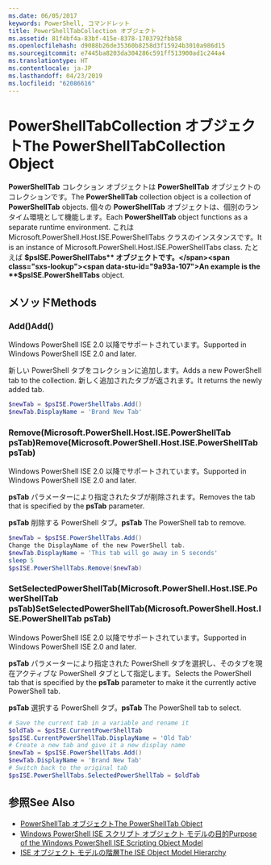 ```yaml
---
ms.date: 06/05/2017
keywords: PowerShell, コマンドレット
title: PowerShellTabCollection オブジェクト
ms.assetid: 81f4bf4a-83bf-415e-8378-1703792fbb58
ms.openlocfilehash: d9088b26de35360b8258d3f15924b3010a986d15
ms.sourcegitcommit: e7445ba8203da304286c591ff513900ad1c244a4
ms.translationtype: HT
ms.contentlocale: ja-JP
ms.lasthandoff: 04/23/2019
ms.locfileid: "62086616"
---
```

# <a name="the-powershelltabcollection-object"></a><span data-ttu-id="9a93a-103">PowerShellTabCollection オブジェクト</span><span class="sxs-lookup"><span data-stu-id="9a93a-103">The PowerShellTabCollection Object</span></span>

<span data-ttu-id="9a93a-104">**PowerShellTab** コレクション オブジェクトは **PowerShellTab** オブジェクトのコレクションです。</span><span class="sxs-lookup"><span data-stu-id="9a93a-104">The **PowerShellTab** collection object is a collection of **PowerShellTab** objects.</span></span> <span data-ttu-id="9a93a-105">個々の **PowerShellTab** オブジェクトは、個別のランタイム環境として機能します。</span><span class="sxs-lookup"><span data-stu-id="9a93a-105">Each **PowerShellTab** object functions as a separate runtime environment.</span></span> <span data-ttu-id="9a93a-106">これは Microsoft.PowerShell.Host.ISE.PowerShellTabs クラスのインスタンスです。</span><span class="sxs-lookup"><span data-stu-id="9a93a-106">It is an instance of Microsoft.PowerShell.Host.ISE.PowerShellTabs class.</span></span> <span data-ttu-id="9a93a-107">たとえば **$psISE.PowerShellTabs** オブジェクトです。</span><span class="sxs-lookup"><span data-stu-id="9a93a-107">An example is the **$psISE.PowerShellTabs** object.</span></span>

## <a name="methods"></a><span data-ttu-id="9a93a-108">メソッド</span><span class="sxs-lookup"><span data-stu-id="9a93a-108">Methods</span></span>

### <a name="add"></a><span data-ttu-id="9a93a-109">Add\(\)</span><span class="sxs-lookup"><span data-stu-id="9a93a-109">Add\(\)</span></span>

<span data-ttu-id="9a93a-110">Windows PowerShell ISE 2.0 以降でサポートされています。</span><span class="sxs-lookup"><span data-stu-id="9a93a-110">Supported in Windows PowerShell ISE 2.0 and later.</span></span>

<span data-ttu-id="9a93a-111">新しい PowerShell タブをコレクションに追加します。</span><span class="sxs-lookup"><span data-stu-id="9a93a-111">Adds a new PowerShell tab to the collection.</span></span> <span data-ttu-id="9a93a-112">新しく追加されたタブが返されます。</span><span class="sxs-lookup"><span data-stu-id="9a93a-112">It returns the newly added tab.</span></span>

```powershell
$newTab = $psISE.PowerShellTabs.Add()
$newTab.DisplayName = 'Brand New Tab'
```

### <a name="removemicrosoftpowershellhostisepowershelltab-pstab"></a><span data-ttu-id="9a93a-113">Remove\(Microsoft.PowerShell.Host.ISE.PowerShellTab psTab\)</span><span class="sxs-lookup"><span data-stu-id="9a93a-113">Remove\(Microsoft.PowerShell.Host.ISE.PowerShellTab psTab\)</span></span>

<span data-ttu-id="9a93a-114">Windows PowerShell ISE 2.0 以降でサポートされています。</span><span class="sxs-lookup"><span data-stu-id="9a93a-114">Supported in Windows PowerShell ISE 2.0 and later.</span></span>

<span data-ttu-id="9a93a-115">**psTab** パラメーターにより指定されたタブが削除されます。</span><span class="sxs-lookup"><span data-stu-id="9a93a-115">Removes the tab that is specified by the **psTab** parameter.</span></span>

<span data-ttu-id="9a93a-116">**psTab** 削除する PowerShell タブ。</span><span class="sxs-lookup"><span data-stu-id="9a93a-116">**psTab** The PowerShell tab to remove.</span></span>

```powershell
$newTab = $psISE.PowerShellTabs.Add()
Change the DisplayName of the new PowerShell tab.
$newTab.DisplayName = 'This tab will go away in 5 seconds'
sleep 5
$psISE.PowerShellTabs.Remove($newTab)
```

### <a name="setselectedpowershelltabmicrosoftpowershellhostisepowershelltab-pstab"></a><span data-ttu-id="9a93a-117">SetSelectedPowerShellTab\(Microsoft.PowerShell.Host.ISE.PowerShellTab psTab\)</span><span class="sxs-lookup"><span data-stu-id="9a93a-117">SetSelectedPowerShellTab\(Microsoft.PowerShell.Host.ISE.PowerShellTab psTab\)</span></span>

<span data-ttu-id="9a93a-118">Windows PowerShell ISE 2.0 以降でサポートされています。</span><span class="sxs-lookup"><span data-stu-id="9a93a-118">Supported in Windows PowerShell ISE 2.0 and later.</span></span>

<span data-ttu-id="9a93a-119">**psTab** パラメーターにより指定された PowerShell タブを選択し、そのタブを現在アクティブな PowerShell タブとして指定します。</span><span class="sxs-lookup"><span data-stu-id="9a93a-119">Selects the PowerShell tab that is specified by the **psTab** parameter to make it the currently active PowerShell tab.</span></span>

<span data-ttu-id="9a93a-120">**psTab** 選択する PowerShell タブ。</span><span class="sxs-lookup"><span data-stu-id="9a93a-120">**psTab** The PowerShell tab to select.</span></span>

```powershell
# Save the current tab in a variable and rename it
$oldTab = $psISE.CurrentPowerShellTab
$psISE.CurrentPowerShellTab.DisplayName = 'Old Tab'
# Create a new tab and give it a new display name
$newTab = $psISE.PowerShellTabs.Add()
$newTab.DisplayName = 'Brand New Tab'
# Switch back to the original tab
$psISE.PowerShellTabs.SelectedPowerShellTab = $oldTab
```

## <a name="see-also"></a><span data-ttu-id="9a93a-121">参照</span><span class="sxs-lookup"><span data-stu-id="9a93a-121">See Also</span></span>

- [<span data-ttu-id="9a93a-122">PowerShellTab オブジェクト</span><span class="sxs-lookup"><span data-stu-id="9a93a-122">The PowerShellTab Object</span></span>](The-PowerShellTab-Object.md)
- [<span data-ttu-id="9a93a-123">Windows PowerShell ISE スクリプト オブジェクト モデルの目的</span><span class="sxs-lookup"><span data-stu-id="9a93a-123">Purpose of the Windows PowerShell ISE Scripting Object Model</span></span>](Purpose-of-the-Windows-PowerShell-ISE-Scripting-Object-Model.md)
- [<span data-ttu-id="9a93a-124">ISE オブジェクト モデルの階層</span><span class="sxs-lookup"><span data-stu-id="9a93a-124">The ISE Object Model Hierarchy</span></span>](The-ISE-Object-Model-Hierarchy.md)
